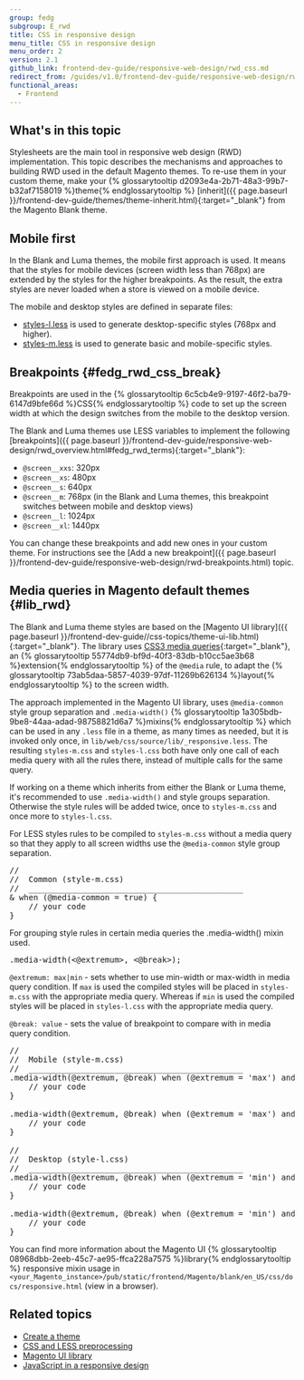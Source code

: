 ```yaml
---
group: fedg
subgroup: E_rwd
title: CSS in responsive design
menu_title: CSS in responsive design
menu_order: 2
version: 2.1
github_link: frontend-dev-guide/responsive-web-design/rwd_css.md
redirect_from: /guides/v1.0/frontend-dev-guide/responsive-web-design/rwd_css.html
functional_areas:
  - Frontend
---
```


## What's in this topic

Stylesheets are the main tool in responsive web design (RWD) implementation. This topic describes the mechanisms and approaches to building RWD used in the default Magento themes. To re-use them in your custom theme, make your {% glossarytooltip d2093e4a-2b71-48a3-99b7-b32af7158019 %}theme{% endglossarytooltip %} [inherit]({{ page.baseurl }}/frontend-dev-guide/themes/theme-inherit.html){:target="_blank"} from the Magento Blank theme.

## Mobile first

In the Blank and Luma themes, the mobile first approach is used. It means that the styles for mobile devices (screen width less than 768px) are extended by the styles for the higher breakpoints. As the result, the extra styles are never loaded when a store is viewed on a mobile device.

The mobile and desktop styles are defined in separate files:

<ul>
<li><a href="{{ site.mage2000url }}app/design/frontend/Magento/blank/web/css/styles-l.less">styles-l.less</a> is used to generate desktop-specific styles (768px and higher).</li>
<li><a href="{{ site.mage2000url }}app/design/frontend/Magento/blank/web/css/styles-m.less">styles-m.less</a> is used to generate basic and mobile-specific styles.</li>
</ul>

## Breakpoints {#fedg_rwd_css_break}

Breakpoints are used in the {% glossarytooltip 6c5cb4e9-9197-46f2-ba79-6147d9bfe66d %}CSS{% endglossarytooltip %} code to set up the screen width at which the design switches from the mobile to the desktop version.

The Blank and Luma themes use LESS variables to implement the following [breakpoints]({{ page.baseurl }}/frontend-dev-guide/responsive-web-design/rwd_overview.html#fedg_rwd_terms){:target="_blank"}:
<ul>
  <li><code>@screen__xxs</code>: 320px</li>
  <li><code>@screen__xs</code>: 480px</li>
  <li><code>@screen__s</code>: 640px</li>
  <li><code>@screen__m</code>: 768px (in the Blank and Luma themes, this breakpoint switches between mobile and desktop views)</li>
  <li><code>@screen__l</code>: 1024px</li>
  <li><code>@screen__xl</code>: 1440px</li>
</ul>

You can change these breakpoints and add new ones in your custom theme. For instructions see the [Add a new breakpoint]({{ page.baseurl }}/frontend-dev-guide/responsive-web-design/rwd-breakpoints.html) topic.

## Media queries in Magento default themes {#lib_rwd}

The Blank and Luma theme styles are based on the [Magento UI library]({{ page.baseurl }}/frontend-dev-guide//css-topics/theme-ui-lib.html){:target="_blank"}. The library uses [CSS3 media queries](http://en.wikipedia.org/wiki/Media_queries){:target="_blank"}, an {% glossarytooltip 55774db9-bf9d-40f3-83db-b10cc5ae3b68 %}extension{% endglossarytooltip %} of the <code>@media</code> rule, to adapt the {% glossarytooltip 73ab5daa-5857-4039-97df-11269b626134 %}layout{% endglossarytooltip %} to the screen width.

The approach implemented in the Magento UI library, uses <code>@media-common</code> style group separation and <code>.media-width()</code> {% glossarytooltip 1a305bdb-9be8-44aa-adad-98758821d6a7 %}mixins{% endglossarytooltip %} which can be used in any <code>.less</code> file in a theme, as many times as needed, but it is invoked only once, in <code>lib/web/css/source/lib/_responsive.less</code>. The resulting <code>styles-m.css</code> and <code>styles-l.css</code> both have only one call of each media query with all the rules there, instead of multiple calls for the same query.

If working on a theme which inherits from either the Blank or Luma theme, it's recommended to use <code>.media-width()</code> and style groups separation.  Otherwise the style rules will be added twice, once to <code>styles-m.css</code> and once more to <code>styles-l.css</code>.

For LESS styles rules to be compiled to <code>styles-m.css</code> without a media query so that they apply to all screen widths use the <code>@media-common</code> style group separation.

<pre>
//
//  Common (style-m.css)
//  _____________________________________________
& when (@media-common = true) {
    // your code
}
</pre>

For grouping style rules in certain media queries the .media-width() mixin used.

<pre>
.media-width(<@extremum>, <@break>);
</pre>

<code>@extremum: max|min</code> - sets whether to use min-width or max-width in media query condition. If <code>max</code> is used the compiled styles will be placed in <code>styles-m.css</code> with the appropriate media query. Whereas if <code>min</code> is used the compiled styles will be placed in <code>styles-l.css</code> with the appropriate media query.

<code>@break: value</code> - sets the value of breakpoint to compare with in media query condition.

<pre>
//
//  Mobile (style-m.css)
//  _____________________________________________
.media-width(@extremum, @break) when (@extremum = 'max') and (@break = @screen__s) {
    // your code
}

.media-width(@extremum, @break) when (@extremum = 'max') and (@break = @screen__m) {
    // your code
}

//
//  Desktop (style-l.css)
//  _____________________________________________
.media-width(@extremum, @break) when (@extremum = 'min') and (@break = @screen__m) {
    // your code
}

.media-width(@extremum, @break) when (@extremum = 'min') and (@break = @screen__l) {
    // your code
}
</pre>

You can find more information about the Magento UI {% glossarytooltip 08968dbb-2eeb-45c7-ae95-ffca228a7575 %}library{% endglossarytooltip %} responsive mixin usage in <code>&lt;your_Magento_instance&gt;/pub/static/frontend/Magento/blank/en_US/css/docs/responsive.html</code> (view in a browser).

## Related topics

*	<a href="{{ page.baseurl }}/frontend-dev-guide/themes/theme-create.html">Create a theme</a>
*	<a href="{{ page.baseurl }}/frontend-dev-guide/css-topics/css-preprocess.html">CSS and LESS preprocessing</a>
*	<a href="{{ page.baseurl }}/frontend-dev-guide/css-topics/theme-ui-lib.html">Magento UI library</a>
*	<a href="{{ page.baseurl }}/frontend-dev-guide/responsive-web-design/rwd_js.html">JavaScript in a responsive design</a>

